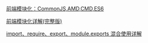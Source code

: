 [前端模块化：CommonJS,AMD,CMD,ES6](https://juejin.im/post/5aaa37c8f265da23945f365c)

[前端模块化详解(完整版)](https://juejin.im/post/5c17ad756fb9a049ff4e0a62)

[import、require、export、module.exports 混合使用详解](https://juejin.im/post/5a2e5f0851882575d42f5609)